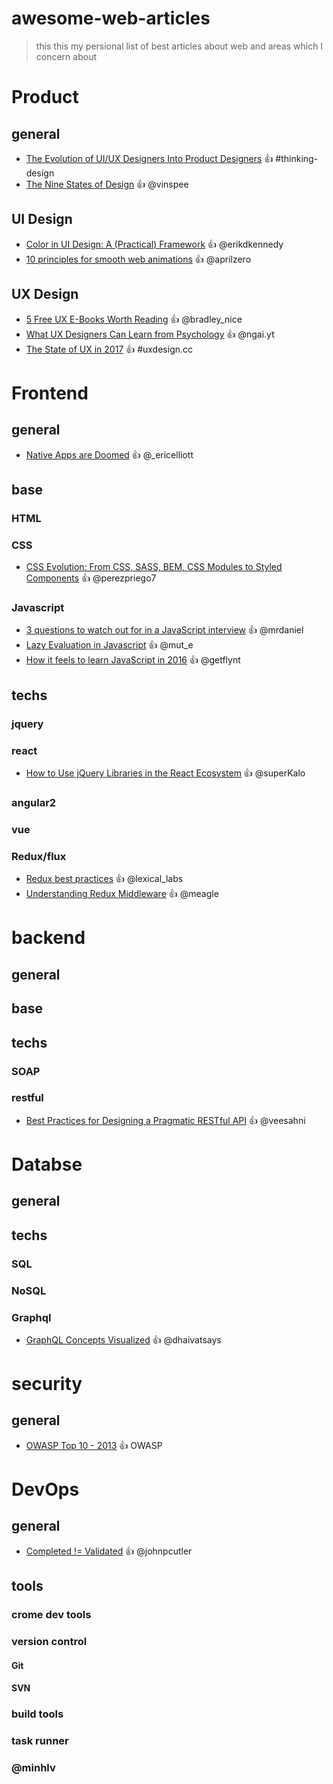 # awesome-web-articles

> this this my persional list of best articles about web and areas which I concern about

# Product
## general
- [The Evolution of UI/UX Designers Into Product Designers](https://medium.com/thinking-design/the-evolution-of-ui-ux-designers-into-product-designers-623e4e7eaab3#.bjdh7t9za) :+1: #thinking-design
- [The Nine States of Design](https://medium.com/swlh/the-nine-states-of-design-5bfe9b3d6d85#.sbvf997zk) :+1: @vinspee

## UI Design
- [Color in UI Design: A (Practical) Framework](https://medium.com/@erikdkennedy/color-in-ui-design-a-practical-framework-e18cacd97f9e#.dmr4vi2zl) :+1: @erikdkennedy
- [10 principles for smooth web animations](https://blog.gyrosco.pe/smooth-css-animations-7d8ffc2c1d29#.vlxcs7avd) :+1: @aprilzero

## UX Design
- [5 Free UX E-Books Worth Reading](https://medium.com/wd-tips-tricks/5-free-ux-e-books-worth-reading-ebbb513a0fdb#.je2cvl7ew) :+1: @bradley_nice
- [What UX Designers Can Learn from Psychology](https://blog.prototypr.io/what-ux-designers-can-learn-from-psychology-9fd55d55a4fd#.b9h3kprm6) :+1: @ngai.yt
- [The State of UX in 2017](https://uxdesign.cc/ux-trends-2017-46a63399e3d2#.ykrrvbgf7) :+1: #uxdesign.cc

# Frontend

## general

- [Native Apps are Doomed](https://medium.com/javascript-scene/native-apps-are-doomed-ac397148a2c0#.i3tdfu2ic) :+1: @_ericelliott

## base

### HTML

### CSS

- [CSS Evolution: From CSS, SASS, BEM, CSS Modules to Styled Components](https://m.alphasights.com/css-evolution-from-css-sass-bem-css-modules-to-styled-components-d4c1da3a659b#.e0qnz8vgs) :+1: @perezpriego7

### Javascript
- [3 questions to watch out for in a JavaScript interview](https://medium.com/@mrdaniel/3-questions-to-watch-out-for-in-a-javascript-interview-725012834ccb#.oe85jwxjp) :+1: @mrdaniel
- [Lazy Evaluation in Javascript](https://hackernoon.com/lazy-evaluation-in-javascript-84f7072631b7#.f49g6rwi0) :+1: @mut_e
- [How it feels to learn JavaScript in 2016](https://hackernoon.com/how-it-feels-to-learn-javascript-in-2016-d3a717dd577f#.j3bgghn93) :+1: @getflynt

## techs

### jquery

### react

- [How to Use jQuery Libraries in the React Ecosystem](https://medium.com/@superKalo/how-to-use-jquery-libraries-in-the-react-ecosystem-7dfeb1aafde0#.266r8af43) :+1: @superKalo

### angular2

### vue

### Redux/flux

- [Redux best practices](https://medium.com/lexical-labs-engineering/redux-best-practices-64d59775802e#.ikwm20ise) :+1: @lexical_labs
- [Understanding Redux Middleware](https://medium.com/@meagle/understanding-87566abcfb7a#.mql445h1q) :+1: @meagle

# backend 

## general

## base

## techs

### SOAP

### restful

- [Best Practices for Designing a Pragmatic RESTful API](http://www.vinaysahni.com/best-practices-for-a-pragmatic-restful-api) :+1: @veesahni

# Databse

## general

## techs

### SQL

### NoSQL

### Graphql
- [GraphQL Concepts Visualized](https://dev-blog.apollodata.com/the-concepts-of-graphql-bc68bd819be3#.oiefdo6cx) :+1: @dhaivatsays

# security

## general
- [OWASP Top 10 - 2013](https://www.owasp.org/index.php/Top_10_2013-Top_10) :+1: OWASP

# DevOps

## general
- [Completed != Validated](https://medium.com/@johnpcutler/completed-validated-or-valuable-8d75363748f5#.gnyqiicly) :+1: @johnpcutler

## tools

### crome dev tools

### version control

#### Git

#### SVN

### build tools

### task runner



### @minhlv
